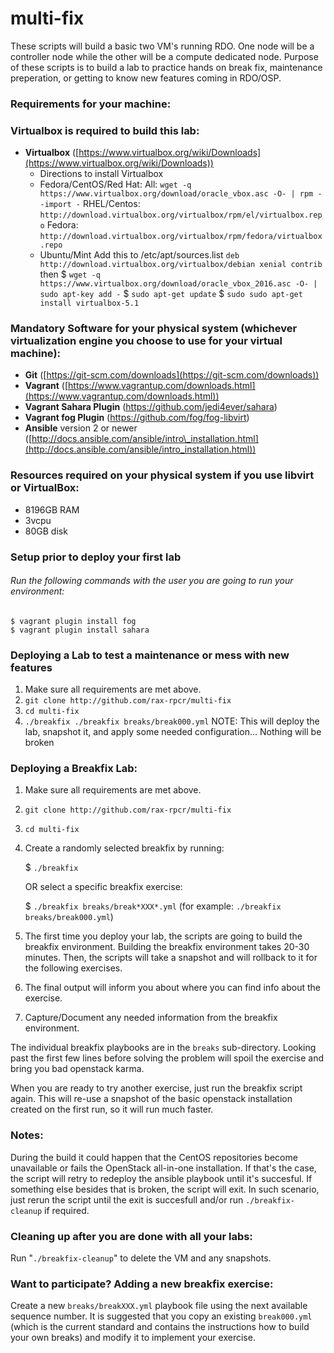 # multi-fix

These scripts will build a basic two VM's running RDO. One node will be a controller node while the other will be a compute dedicated node. Purpose of these scripts is to build a lab to practice hands on break fix, maintenance preperation, or getting to know new features coming in RDO/OSP.

### Requirements for your machine:

### Virtualbox is required to build this lab:

 - **Virtualbox** ([https://www.virtualbox.org/wiki/Downloads](https://www.virtualbox.org/wiki/Downloads))
   - Directions to install Virtualbox
    - Fedora/CentOS/Red Hat:
	All: `wget -q https://www.virtualbox.org/download/oracle_vbox.asc -O- | rpm --import -`
	RHEL/Centos: `http://download.virtualbox.org/virtualbox/rpm/el/virtualbox.repo`
	Fedora: `http://download.virtualbox.org/virtualbox/rpm/fedora/virtualbox.repo`
    - Ubuntu/Mint
	Add this to /etc/apt/sources.list
	  `deb http://download.virtualbox.org/virtualbox/debian xenial contrib`
	then
	  $ `wget -q https://www.virtualbox.org/download/oracle_vbox_2016.asc -O- | sudo apt-key add -`
	  $ `sudo apt-get update`
	  $ `sudo sudo apt-get install virtualbox-5.1`

### Mandatory Software for your physical system (whichever virtualization engine you choose to use for your virtual machine):
 - **Git** ([https://git-scm.com/downloads](https://git-scm.com/downloads))
 - **Vagrant** ([https://www.vagrantup.com/downloads.html](https://www.vagrantup.com/downloads.html))
 - **Vagrant Sahara Plugin** (https://github.com/jedi4ever/sahara)
 - **Vagrant fog Plugin** (https://github.com/fog/fog-libvirt)
 - **Ansible** version 2 or newer ([http://docs.ansible.com/ansible/intro\_installation.html](http://docs.ansible.com/ansible/intro_installation.html))

### Resources required on your physical system if you use libvirt or VirtualBox:
 - 8196GB RAM
 - 3vcpu
 - 80GB disk

### Setup prior to deploy your first lab

###### Run the following commands with the user you are going to run your environment:
```
$ vagrant plugin install fog
$ vagrant plugin install sahara
```

### Deploying a Lab to test a maintenance or mess with new features
 
 1. Make sure all requirements are met above.
 2. `git clone http://github.com/rax-rpcr/multi-fix`
 3. `cd multi-fix`
 4. `./breakfix ./breakfix breaks/break000.yml`
    NOTE: This will deploy the lab, snapshot it, and apply some needed configuration... Nothing will be broken

### Deploying a Breakfix Lab:

 1. Make sure all requirements are met above.
 2. `git clone http://github.com/rax-rpcr/multi-fix`
 3. `cd multi-fix`
 4. Create a randomly selected breakfix by running:

    $ `./breakfix`

    OR select a specific breakfix exercise:

    $ `./breakfix breaks/break*XXX*.yml` (for example: `./breakfix breaks/break000.yml`)

 5. The first time you deploy your lab, the scripts are going to build the breakfix environment. Building the breakfix environment takes 20-30 minutes. Then, the scripts will take a snapshot and will rollback to it for the following exercises.
 6. The final output will inform you about where you can find info about the exercise.
 7. Capture/Document any needed information from the breakfix environment.

The individual breakfix playbooks are in the `breaks` sub-directory. Looking past the first few lines before solving the problem will spoil the exercise and bring you bad openstack karma.

When you are ready to try another exercise, just run the breakfix script again.  This will re-use a snapshot of the basic openstack installation created on the first run, so it will run much faster.

### Notes:

During the build it could happen that the CentOS repositories become unavailable or fails the OpenStack all-in-one installation. If that's the case, the script will retry to redeploy the ansible playbook until it's succesful. If something else besides that is broken, the script will exit. In such scenario, just rerun the script until the exit is succesfull and/or run `./breakfix-cleanup` if required.

### Cleaning up after you are done with all your labs:

Run "`./breakfix-cleanup`" to delete the VM and any snapshots.

### Want to participate? Adding a new breakfix exercise:

Create a new `breaks/breakXXX.yml` playbook file using the next available sequence number.  It is suggested that you copy an existing `break000.yml` (which is the current standard and contains the instructions how to build your own breaks) and modify it to implement your exercise.
